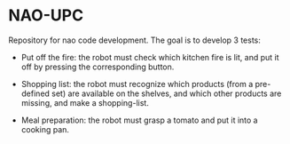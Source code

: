 NAO-UPC
=======

Repository for nao code development. The goal is to develop 3 tests:

* Put off the fire: the robot must check which kitchen fire is lit, and put it off by pressing the corresponding button.

* Shopping list: the robot must recognize which products (from a pre-defined set) are available on the shelves, and which other products are missing, and make a shopping-list.

* Meal preparation: the robot must grasp a tomato and put it into a cooking pan.
